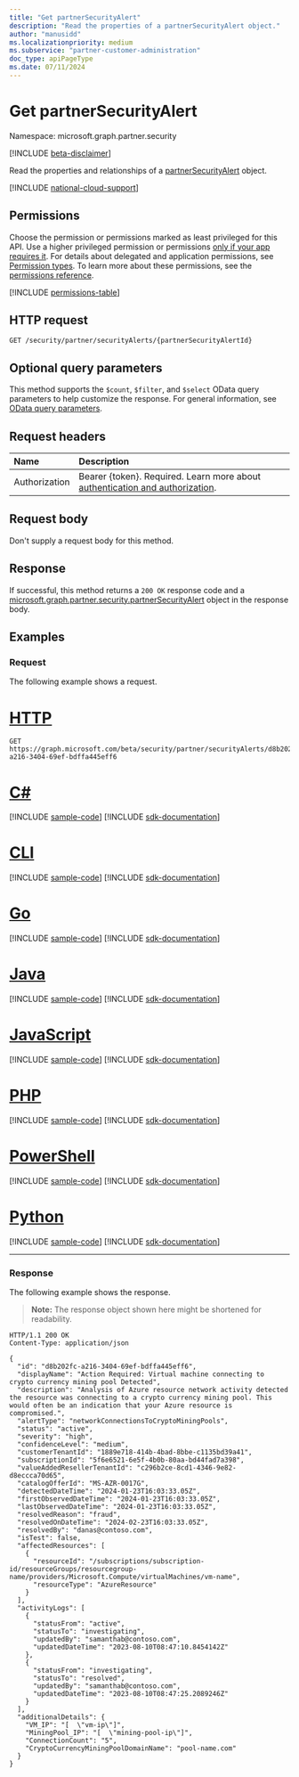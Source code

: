 ```yaml
---
title: "Get partnerSecurityAlert"
description: "Read the properties of a partnerSecurityAlert object."
author: "manusidd"
ms.localizationpriority: medium
ms.subservice: "partner-customer-administration"
doc_type: apiPageType
ms.date: 07/11/2024
---
```


# Get partnerSecurityAlert

Namespace: microsoft.graph.partner.security

[!INCLUDE [beta-disclaimer](../../includes/beta-disclaimer.md)]

Read the properties and relationships of a [partnerSecurityAlert](../resources/partner-security-partnersecurityalert.md) object.

[!INCLUDE [national-cloud-support](../../includes/global-only.md)]

## Permissions

Choose the permission or permissions marked as least privileged for this API. Use a higher privileged permission or permissions [only if your app requires it](/graph/permissions-overview#best-practices-for-using-microsoft-graph-permissions). For details about delegated and application permissions, see [Permission types](/graph/permissions-overview#permission-types). To learn more about these permissions, see the [permissions reference](/graph/permissions-reference).

<!-- { "blockType": "permissions", "name": "partner_security_partnersecurityalert_get" } -->
[!INCLUDE [permissions-table](../includes/permissions/partner-security-partnersecurityalert-get-permissions.md)]

## HTTP request

<!-- {
  "blockType": "ignored"
}
-->
``` http
GET /security/partner/securityAlerts/{partnerSecurityAlertId}
```

## Optional query parameters

This method supports the `$count`, `$filter`, and `$select` OData query parameters to help customize the response. For general information, see [OData query parameters](/graph/query-parameters).

## Request headers

|Name|Description|
|:---|:---|
|Authorization|Bearer {token}. Required. Learn more about [authentication and authorization](/graph/auth/auth-concepts).|

## Request body

Don't supply a request body for this method.

## Response

If successful, this method returns a `200 OK` response code and a [microsoft.graph.partner.security.partnerSecurityAlert](../resources/partner-security-partnersecurityalert.md) object in the response body.

## Examples

### Request

The following example shows a request.
# [HTTP](#tab/http)
<!-- {
  "blockType": "request",
  "name": "get_partnersecurityalert"
}
-->
``` http
GET https://graph.microsoft.com/beta/security/partner/securityAlerts/d8b202fc-a216-3404-69ef-bdffa445eff6
```

# [C#](#tab/csharp)
[!INCLUDE [sample-code](../includes/snippets/csharp/get-partnersecurityalert-csharp-snippets.md)]
[!INCLUDE [sdk-documentation](../includes/snippets/snippets-sdk-documentation-link.md)]

# [CLI](#tab/cli)
[!INCLUDE [sample-code](../includes/snippets/cli/get-partnersecurityalert-cli-snippets.md)]
[!INCLUDE [sdk-documentation](../includes/snippets/snippets-sdk-documentation-link.md)]

# [Go](#tab/go)
[!INCLUDE [sample-code](../includes/snippets/go/get-partnersecurityalert-go-snippets.md)]
[!INCLUDE [sdk-documentation](../includes/snippets/snippets-sdk-documentation-link.md)]

# [Java](#tab/java)
[!INCLUDE [sample-code](../includes/snippets/java/get-partnersecurityalert-java-snippets.md)]
[!INCLUDE [sdk-documentation](../includes/snippets/snippets-sdk-documentation-link.md)]

# [JavaScript](#tab/javascript)
[!INCLUDE [sample-code](../includes/snippets/javascript/get-partnersecurityalert-javascript-snippets.md)]
[!INCLUDE [sdk-documentation](../includes/snippets/snippets-sdk-documentation-link.md)]

# [PHP](#tab/php)
[!INCLUDE [sample-code](../includes/snippets/php/get-partnersecurityalert-php-snippets.md)]
[!INCLUDE [sdk-documentation](../includes/snippets/snippets-sdk-documentation-link.md)]

# [PowerShell](#tab/powershell)
[!INCLUDE [sample-code](../includes/snippets/powershell/get-partnersecurityalert-powershell-snippets.md)]
[!INCLUDE [sdk-documentation](../includes/snippets/snippets-sdk-documentation-link.md)]

# [Python](#tab/python)
[!INCLUDE [sample-code](../includes/snippets/python/get-partnersecurityalert-python-snippets.md)]
[!INCLUDE [sdk-documentation](../includes/snippets/snippets-sdk-documentation-link.md)]

---

### Response

The following example shows the response.
>**Note:** The response object shown here might be shortened for readability.
<!-- {
  "blockType": "response",
  "truncated": true,
  "@odata.type": "microsoft.graph.partner.security.partnerSecurityAlert"
}
-->
``` http
HTTP/1.1 200 OK
Content-Type: application/json

{
  "id": "d8b202fc-a216-3404-69ef-bdffa445eff6",
  "displayName": "Action Required: Virtual machine connecting to crypto currency mining pool Detected",
  "description": "Analysis of Azure resource network activity detected the resource was connecting to a crypto currency mining pool. This would often be an indication that your Azure resource is compromised.",
  "alertType": "networkConnectionsToCryptoMiningPools",
  "status": "active",
  "severity": "high",
  "confidenceLevel": "medium",
  "customerTenantId": "1889e718-414b-4bad-8bbe-c1135bd39a41",
  "subscriptionId": "5f6e6521-6e5f-4b0b-80aa-bd44fad7a398",
  "valueAddedResellerTenantId": "c296b2ce-8cd1-4346-9e82-d8eccca70d65",
  "catalogOfferId": "MS-AZR-0017G",
  "detectedDateTime": "2024-01-23T16:03:33.05Z",
  "firstObservedDateTime": "2024-01-23T16:03:33.05Z",
  "lastObservedDateTime": "2024-01-23T16:03:33.05Z",
  "resolvedReason": "fraud",
  "resolvedOnDateTime": "2024-02-23T16:03:33.05Z",
  "resolvedBy": "danas@contoso.com",
  "isTest": false,
  "affectedResources": [
    {
      "resourceId": "/subscriptions/subscription-id/resourceGroups/resourcegroup-name/providers/Microsoft.Compute/virtualMachines/vm-name",
      "resourceType": "AzureResource"
    }
  ],
  "activityLogs": [
    {
      "statusFrom": "active",
      "statusTo": "investigating",
      "updatedBy": "samanthab@contoso.com",
      "updatedDateTime": "2023-08-10T08:47:10.8454142Z"
    },
    {
      "statusFrom": "investigating",
      "statusTo": "resolved",
      "updatedBy": "samanthab@contoso.com",
      "updatedDateTime": "2023-08-10T08:47:25.2089246Z"
    }
  ],
  "additionalDetails": {
    "VM_IP": "[  \"vm-ip\"]",
    "MiningPool_IP": "[  \"mining-pool-ip\"]",
    "ConnectionCount": "5",
    "CryptoCurrencyMiningPoolDomainName": "pool-name.com"
  }
}
```

